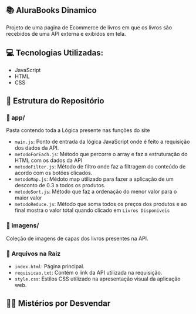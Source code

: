 ## 📚 AluraBooks Dinamico

Projeto de uma pagina de Ecommerce de livros em que os livros são recebidos de uma API externa e exibidos em tela.

## 💻 Tecnologias Utilizadas:

- JavaScript 
- HTML 
- CSS 

## 📂 Estrutura do Repositório

### 📁 app/

Pasta contendo toda a Lógica presente nas funções do site

- `main.js`: Ponto de entrada da lógica JavaScript onde é feito a requisição dos dados da API.
- `metodoForEach.js`: Método que percorre o array e faz a estruturação do HTML com os dados da API
- `metodoFilter.js`: Método de filtro onde faz a filtragem do conteúdo de acordo com os botôes clicados.
- `metodoMap.js`: Médoto map utilizado para fazer a aplicação de um desconto de 0.3 a todos os produtos.
- `metodoSort.js`:  Método que faz a ordenação do menor valor para o maior valor
- `metodoReduce.js`: Método que soma todos os preços dos produtos e ao final mostra o valor total quando clicado em `Livros Disponiveis`

### 📁 imagens/

Coleção de imagens de capas dos livros presentes na API.


### 📄 Arquivos na Raiz

- `index.html`: Página principal.
- `requisicao.txt`:  Contém o link da API utilizada na requisição.
- `style.css`: Estilos CSS utilizado na apresentação visual da aplicação web.

## 🕵️‍♀️ Mistérios por Desvendar

